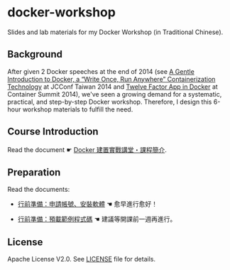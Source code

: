 docker-workshop
===

Slides and lab materials for my Docker Workshop (in Traditional Chinese).


## Background

After given 2 Docker speeches at the end of 2014 (see [A Gentle Introduction to Docker, a “Write Once, Run Anywhere” Containerization Technology](http://jcconf.tw/docker-most-write-once-run-anywhere.html) at JCConf Taiwan 2014 and [Twelve Factor App in Docker](http://containersummit.ithome.com.tw/) at Container Summit 2014), we've seen a growing demand for a systematic, practical, and step-by-step Docker workshop.  Therefore, I design this 6-hour workshop materials to fulfill the need.


## Course Introduction

Read the document ☛ [Docker 建置實戰講堂・課程簡介](intro.md).

## Preparation

Read the documents:

  - [行前準備：申請帳號、安裝軟體](prepare.md) ☚ 愈早進行愈好！

  - [行前準備：預載範例程式碼](config.md) ☚ 建議等開課前一週再進行。



## License

Apache License V2.0.  See [LICENSE](LICENSE) file for details.

